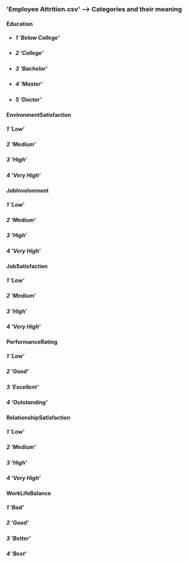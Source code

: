 ### 'Employee Attrition.csv' --> Categories and their meaning

#### Education
- ##### 1 'Below College'
- ##### 2 'College'
- ##### 3 'Bachelor'
- ##### 4 'Master'
- ##### 5 'Doctor'

#### EnvironmentSatisfaction
##### 1 'Low'
##### 2 'Medium'
##### 3 'High'
##### 4 'Very High'

#### JobInvolvement
##### 1 'Low'
##### 2 'Medium'
##### 3 'High'
##### 4 'Very High'

#### JobSatisfaction
##### 1 'Low'
##### 2 'Medium'
##### 3 'High'
##### 4 'Very High'

#### PerformanceRating
##### 1 'Low'
##### 2 'Good'
##### 3 'Excellent'
##### 4 'Outstanding'

#### RelationshipSatisfaction
##### 1 'Low'
##### 2 'Medium'
##### 3 'High'
##### 4 'Very High'

#### WorkLifeBalance
##### 1 'Bad'
##### 2 'Good'
##### 3 'Better'
##### 4 'Best'


